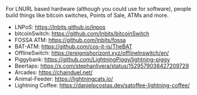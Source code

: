 For LNURL based hardware (although you could use for software), people build things like bitcoin switches, Points of Sale, ATMs and more.

- LNPoS: https://lnbits.github.io/lnpos
- bitcoinSwitch: https://github.com/lnbits/bitcoinSwitch
- FOSSA ATM: https://github.com/lnbits/fossa
- BAT-ATM: https://github.com/cos-it-is/TheBAT
- OfflineSwitch: https://ereignishorizont.xyz/offlinelnswitch/en/
- Piggybank: https://github.com/LightningPiggy/lightning-piggy
- Beertaps: https://x.com/stephanlivera/status/1529579038427209729
- Arcades: https://chainduel.net/
- Animal-Feeder: https://lightningcats.io/
- Lightning Coffee: https://danielpcostas.dev/satoffee-lightning-coffee/
